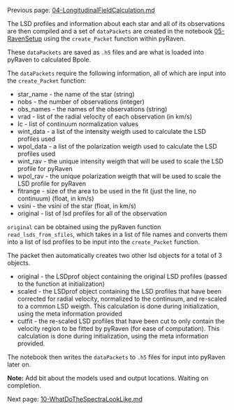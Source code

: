 Previous page: [04-LongitudinalFieldCalculation.md](https://github.com/veropetit/BeStarsMiMeS/blob/master/04-LongitudinalFieldCalculation.md)


The LSD profiles and information about each star and all of its observations are then compiled and a set of `dataPackets` are created in the notebook [05-RavenSetup](https://github.com/veropetit/BeStarsMiMeS/blob/master/04-Bz-calculations/05-RavenSetup.ipynb) using the `create_Packet` function within pyRaven.

These `dataPackets` are saved as `.h5` files and are what is loaded into pyRaven to calculated Bpole. 

The `dataPackets` require the following information, all of which are input into the `create_Packet` function:
* star_name - the name of the star (string)
* nobs - the number of observations (integer)
* obs_names - the names of the observations (string)
* vrad - list of the radial velocity of each observation (in km/s)
* Ic - list of continuum normalization values
* wint_data - a list of the intensity weigth used to calculate the LSD profiles used
* wpol_data - a list of the polarization weigth used to calculate the LSD profiles used
* wint_rav - the unique intensity weigth that will be used to scale the LSD profile for pyRaven
* wpol_rav - the unique polarization weigth that will be used to scale the LSD profile for pyRaven
* fitrange - size of the area to be used in the fit (just the line, no continuum) (float, in km/s)
* vsini - the vsini of the star (float, in km/s)
* original - list of lsd profiles for all of the observation

`original` can be obtained using the pyRaven function `read_lsds_from_sfiles`, which takes in a list of file names and converts them into a list of lsd profiles to be input into the `create_Packet` function. 

The packet then automatically creates two other lsd objects for a total of 3 objects. 
* original -  the LSDprof object containing the original LSD profiles (passed to the function at initialization)
* scaled - the LSDprof object containing the LSD profiles that have been corrected for radial velocity, normalized to the continuum, and re-scaled to a common LSD weigth. This calculation is done during initialization, using the meta information provided
* cutfit - the re-scaled LSD profiles that have been cut to only contain the velocity region to be fitted by pyRaven (for ease of computation). This calculation is done during initialization, using the meta information provided.

The notebook then writes the `dataPackets` to `.h5` files for input into pyRaven later on. 

**Note:** Add bit about the models used and output locations. Waiting on completion. 

Next page: [10-WhatDoTheSpectraLookLike.md](https://github.com/veropetit/BeStarsMiMeS/blob/master/10-WhatDoTheSpectraLookLike.md)
